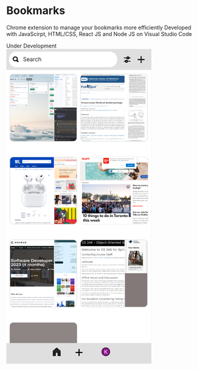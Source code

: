 # Bookmarks
Chrome extension to manage your bookmarks more efficiently
Developed with JavaScirpt, HTML/CSS, React JS and Node JS on Visual Studio Code

Under Development
![Screenshot](screenshot.png)
